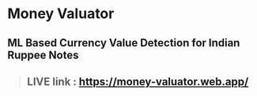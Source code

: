 # Money Valuator
## ML Based Currency Value Detection for Indian Ruppee Notes
>## LIVE link : https://money-valuator.web.app/